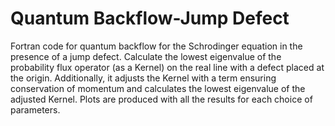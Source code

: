 # Quantum Backflow-Jump Defect
Fortran code for quantum backflow for the Schrodinger equation in the presence of a jump defect.
Calculate the lowest eigenvalue of the probability flux operator (as a Kernel)
on the real line with a defect placed at the origin. Additionally, it adjusts the Kernel with
a term ensuring conservation of momentum and calculates the lowest eigenvalue of the adjusted Kernel.
Plots are produced with all the results for each choice of parameters.

